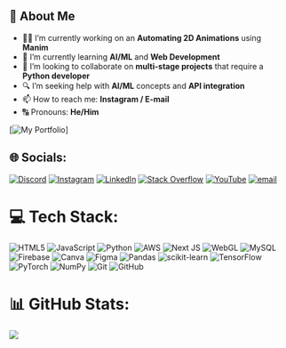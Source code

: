 ## 💫 About Me

- 👨‍💻 I’m currently working on an **Automating 2D Animations** using **Manim**
- 🧠 I’m currently learning **AI/ML** and **Web Development**
- 🤝 I’m looking to collaborate on **multi-stage projects** that require a **Python developer**
- 🔍 I’m seeking help with **AI/ML** concepts and **API integration**
- 📫 How to reach me: **Instagram / E-mail**
- 🔠 Pronouns: **He/Him**

[![My Portfolio](https://literalkrishu-portfolio.vercel.app/)]

## 🌐 Socials:
[![Discord](https://img.shields.io/badge/Discord-%237289DA.svg?logo=discord&logoColor=white)](https://discord.gg/https://discord.gg/jAs4YA6XzH) [![Instagram](https://img.shields.io/badge/Instagram-%23E4405F.svg?logo=Instagram&logoColor=white)](https://instagram.com/@literalkrishu) [![LinkedIn](https://img.shields.io/badge/LinkedIn-%230077B5.svg?logo=linkedin&logoColor=white)](https://linkedin.com/in/sousnigdho-das-b1740b371) [![Stack Overflow](https://img.shields.io/badge/-Stackoverflow-FE7A16?logo=stack-overflow&logoColor=white)](https://stackoverflow.com/users/20320448) [![YouTube](https://img.shields.io/badge/YouTube-%23FF0000.svg?logo=YouTube&logoColor=white)](https://youtube.com/@@literalkrishu) [![email](https://img.shields.io/badge/Email-D14836?logo=gmail&logoColor=white)](mailto:sousnigdhodas@gmail.com) 

# 💻 Tech Stack:
![HTML5](https://img.shields.io/badge/html5-%23E34F26.svg?style=flat&logo=html5&logoColor=white) ![JavaScript](https://img.shields.io/badge/javascript-%23323330.svg?style=flat&logo=javascript&logoColor=%23F7DF1E) ![Python](https://img.shields.io/badge/python-3670A0?style=flat&logo=python&logoColor=ffdd54) ![AWS](https://img.shields.io/badge/AWS-%23FF9900.svg?style=flat&logo=amazon-aws&logoColor=white) ![Next JS](https://img.shields.io/badge/Next-black?style=flat&logo=next.js&logoColor=white) ![WebGL](https://img.shields.io/badge/WebGL-990000?logo=webgl&logoColor=white&style=flat) ![MySQL](https://img.shields.io/badge/mysql-4479A1.svg?style=flat&logo=mysql&logoColor=white) ![Firebase](https://img.shields.io/badge/firebase-a08021?style=flat&logo=firebase&logoColor=ffcd34) ![Canva](https://img.shields.io/badge/Canva-%2300C4CC.svg?style=flat&logo=Canva&logoColor=white) ![Figma](https://img.shields.io/badge/figma-%23F24E1E.svg?style=flat&logo=figma&logoColor=white) ![Pandas](https://img.shields.io/badge/pandas-%23150458.svg?style=flat&logo=pandas&logoColor=white) ![scikit-learn](https://img.shields.io/badge/scikit--learn-%23F7931E.svg?style=flat&logo=scikit-learn&logoColor=white) ![TensorFlow](https://img.shields.io/badge/TensorFlow-%23FF6F00.svg?style=flat&logo=TensorFlow&logoColor=white) ![PyTorch](https://img.shields.io/badge/PyTorch-%23EE4C2C.svg?style=flat&logo=PyTorch&logoColor=white) ![NumPy](https://img.shields.io/badge/numpy-%23013243.svg?style=flat&logo=numpy&logoColor=white) ![Git](https://img.shields.io/badge/git-%23F05033.svg?style=flat&logo=git&logoColor=white) ![GitHub](https://img.shields.io/badge/github-%23121011.svg?style=flat&logo=github&logoColor=white)
# 📊 GitHub Stats:
![](https://github-readme-stats.vercel.app/api/top-langs/?username=LiteralKrishu&theme=dark&hide_border=false&include_all_commits=false&count_private=false&layout=compact)
